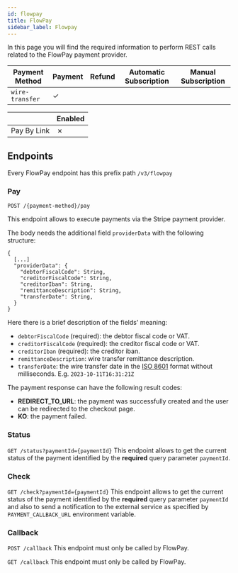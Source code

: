 ```yaml
---
id: flowpay
title: FlowPay
sidebar_label: Flowpay
---
```




In this page you will find the required information to perform REST calls related to the FlowPay payment provider.

| Payment Method  | Payment | Refund | Automatic Subscription | Manual Subscription |
|-----------------|---------|--------|------------------------|---------------------|
| `wire-transfer` | ✓       |        |                        |                     | 

|              | Enabled |
|--------------|---------|
| Pay By Link  | ✗       |

## Endpoints

Every FlowPay endpoint has this prefix path `/v3/flowpay`

### Pay

`POST /{payment-method}/pay`

This endpoint allows to execute payments via the Stripe payment provider.

The body needs the additional field `providerData` with the following structure:
```jsonc
{
  [...]
  "providerData": {
    "debtorFiscalCode": String,
    "creditorFiscalCode": String,
    "creditorIban": String,
    "remittanceDescription": String,
    "transferDate": String,
  }
}
```
Here there is a brief description of the fields' meaning:
- `debtorFiscalCode` (required): the debtor fiscal code or VAT.
- `creditorFiscalCode` (required): the creditor fiscal code or VAT.
- `creditorIban` (required): the creditor iban.
- `remittanceDescription`: wire transfer remittance description.
- `transferDate`: the wire transfer date in the [ISO 8601](https://en.wikipedia.org/wiki/ISO_8601) format without milliseconds. E.g. `2023-10-11T16:31:21Z`

The payment response can have the following result codes:
- **REDIRECT_TO_URL**: the payment was successfully created and the user can be redirected to the checkout page.
- **KO**: the payment failed.

### Status

`GET /status?paymentId={paymentId}`
This endpoint allows to get the current status of the payment identified by the **required** query parameter `paymentId`.

### Check

`GET /check?paymentId={paymentId}`
This endpoint allows to get the current status of the payment identified by the **required** query parameter `paymentId` and also to send a notification to the external service as specified by `PAYMENT_CALLBACK_URL` environment variable.

### Callback

`POST /callback`
This endpoint must only be called by FlowPay.

`GET /callback`
This endpoint must only be called by FlowPay.
